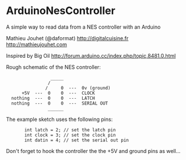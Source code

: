 ArduinoNesController
====================

A simple way to read data from a NES controller with an Arduino

Mathieu Jouhet (@daformat)
 http://digitalcuisine.fr
 http://mathieujouhet.com

Inspired by Big Oil
http://forum.arduino.cc/index.php/topic,8481.0.html

Rough schematic of the NES controller:
 ```
                  _____
                 /
                /     0  ---  0v (ground)
       +5V  ---  0    0  ---  CLOCK
   nothing  ---  0    0  ---  LATCH
   nothing  ---  0    0  ---  SERIAL OUT
                 ______ 
 ```

The example sketch uses the following pins:
 ```
		int latch = 2; // set the latch pin
		int clock = 3; // set the clock pin
		int datin = 4; // set the serial out pin
 ```

Don't forget to hook the controller the the +5V and ground pins as well...